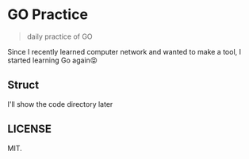 # GO Practice
> daily practice of GO

Since I recently learned computer network and wanted to make a tool, I started learning Go again😝

## Struct
I'll show the code directory later

## LICENSE
MIT.